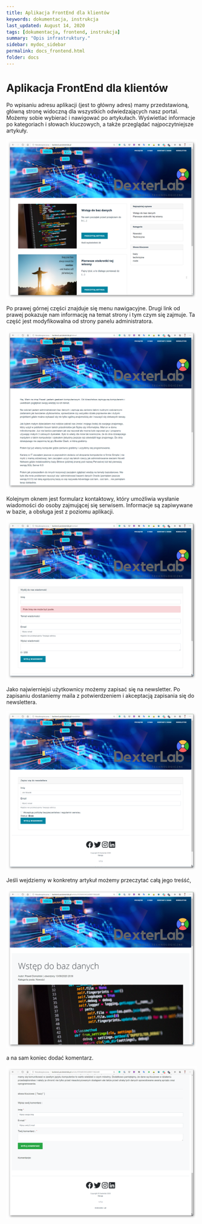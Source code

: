 ```yaml
---
title: Aplikacja FrontEnd dla klientów
keywords: dokumentacja, instrukcja
last_updated: August 14, 2020
tags: [dokumentacja, frontend, instrukcja]
summary: "Opis infrastruktury."
sidebar: mydoc_sidebar
permalink: docs_frontend.html
folder: docs
---
```

# Aplikacja FrontEnd dla klientów

Po wpisaniu adresu aplikacji (jest to główny adres) mamy przedstawioną, główną stronę widoczną dla wszystkich odwiedzających nasz portal. Możemy sobie wybierać i nawigować po artykułach. Wyświetlać informacje po kategoriach i słowach kluczowych, a także przeglądać najpoczytniejsze artykuły.

![Strona startowa](/images/docs/docs_user_01.png)

Po prawej górnej części znajduje się menu nawigacyjne. 
Drugi link od prawej pokazuje nam informację na temat strony i tym czym się zajmuje. Ta część jest modyfikowalna od strony panelu administratora. 

![O nas](/images/docs/docs_user_02.png)

Kolejnym oknem jest formularz kontaktowy, który umożliwia wysłanie wiadomości do osoby zajmującej się serwisem. Informacje są zapiwywane w bazie, a obsługa jest z poziomu aplikacji.

![Kontakt](/images/docs/docs_user_03.png)

Jako najwierniejsi użytkownicy możemy zapisać się na newsletter. Po zapisaniu dostaniemy maila z potwierdzeniem i akceptacją zapisania się do newslettera.

![Newsletter](/images/docs/docs_user_04.png)

Jeśli wejdziemy w konkretny artykuł możemy przeczytać całą jego treśść,

![Sczegóły artykułu](/images/docs/docs_user_05.png)

a na sam koniec dodać komentarz.

![Szczegouły artykułu - komentarz](/images/docs/docs_user_06.png)
